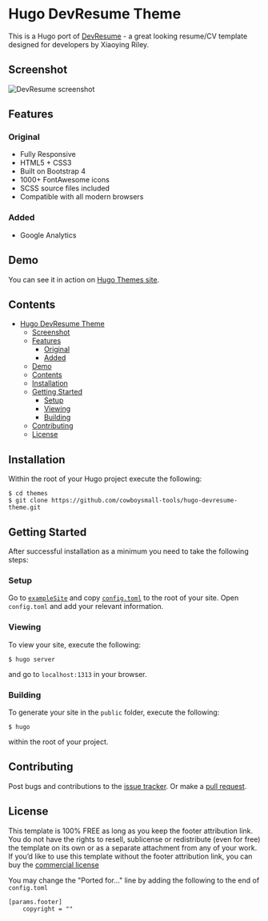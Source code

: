 # Hugo DevResume Theme

This is a Hugo port of [DevResume](//github.com/xriley/DevResume-Theme) - a great looking resume/CV template 
designed for developers by Xiaoying Riley.

## Screenshot

![DevResume screenshot](https://raw.githubusercontent.com/cowboysmall-tools/hugo-devresume-theme/master/img/screenshot.png)

## Features

### Original

- Fully Responsive
- HTML5 + CSS3
- Built on Bootstrap 4
- 1000+ FontAwesome icons
- SCSS source files included
- Compatible with all modern browsers

### Added

- Google Analytics

## Demo

You can see it in action on [Hugo Themes site](https://themes.gohugo.io/theme/hugo-devresume-theme/). 

## Contents

- [Hugo DevResume Theme](#hugo-devresume-theme)
  - [Screenshot](#screenshot)
  - [Features](#features)
    - [Original](#original)
    - [Added](#added)
  - [Demo](#demo)
  - [Contents](#contents)
  - [Installation](#installation)
  - [Getting Started](#getting-started)
    - [Setup](#setup)
    - [Viewing](#viewing)
    - [Building](#building)
  - [Contributing](#contributing)
  - [License](#license)

## Installation

Within the root of your Hugo project execute the following:

    $ cd themes
    $ git clone https://github.com/cowboysmall-tools/hugo-devresume-theme.git

## Getting Started

After successful installation as a minimum you need to take the following steps:

### Setup

Go to [`exampleSite`](//github.com/cowboysmall-tools/hugo-devresume-theme/tree/master/exampleSite) and copy 
[`config.toml`](//github.com/cowboysmall-tools/hugo-devresume-theme/blob/master/exampleSite/config.toml) 
to the root of your site. Open `config.toml` and add your relevant information.

### Viewing

To view your site, execute the following: 

    $ hugo server

and go to `localhost:1313` in your browser.

### Building

To generate your site in the `public` folder, execute the following:

    $ hugo

within the root of your project.

## Contributing

Post bugs and contributions to the [issue tracker](//github.com/cowboysmall-tools/hugo-devresume-theme/issues). 
Or make a [pull request](//github.com/cowboysmall-tools/hugo-devresume-theme/pulls).

## License

This template is 100% FREE as long as you keep the footer attribution link. You do not have the rights to resell, 
sublicense or redistribute (even for free) the template on its own or as a separate attachment from any of your work.
If you’d like to use this template without the footer attribution link, you can buy the 
[commercial license](https://themes.3rdwavemedia.com/bootstrap-templates/resume/devresume-free-bootstrap-4-resume-cv-template-for-developers/)

You may change the "Ported for..." line by adding the following to the end of `config.toml`
    
    [params.footer]
        copyright = ""